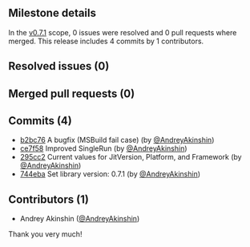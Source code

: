 ## Milestone details

In the [v0.7.1](https://github.com/dotnet/BenchmarkDotNet/issues?q=milestone:v0.7.1) scope, 
0 issues were resolved and 0 pull requests where merged.
This release includes 4 commits by 1 contributors.

## Resolved issues (0)


## Merged pull requests (0)


## Commits (4)

* [b2bc76](https://github.com/dotnet/BenchmarkDotNet/commit/b2bc76b1277e6b84ae7b93af5b396dd9dd18c5c0) A bugfix (MSBuild fail case) (by [@AndreyAkinshin](https://github.com/AndreyAkinshin))
* [ce7f58](https://github.com/dotnet/BenchmarkDotNet/commit/ce7f58d789ad92d90aa923943e8f71f74c5dbc40) Improved SingleRun (by [@AndreyAkinshin](https://github.com/AndreyAkinshin))
* [295cc2](https://github.com/dotnet/BenchmarkDotNet/commit/295cc26843191c28c88395d536ec512517403897) Current values for JitVersion, Platform, and Framework (by [@AndreyAkinshin](https://github.com/AndreyAkinshin))
* [744eba](https://github.com/dotnet/BenchmarkDotNet/commit/744eba0df4595d137471f67d322d2a507094fef7) Set library version: 0.7.1 (by [@AndreyAkinshin](https://github.com/AndreyAkinshin))

## Contributors (1)

* Andrey Akinshin ([@AndreyAkinshin](https://github.com/AndreyAkinshin))

Thank you very much!

